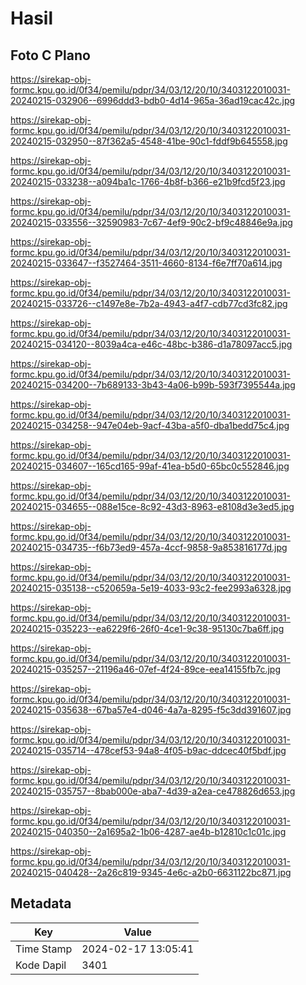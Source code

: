 # Hasil

## Foto C Plano

https://sirekap-obj-formc.kpu.go.id/0f34/pemilu/pdpr/34/03/12/20/10/3403122010031-20240215-032906--6996ddd3-bdb0-4d14-965a-36ad19cac42c.jpg

https://sirekap-obj-formc.kpu.go.id/0f34/pemilu/pdpr/34/03/12/20/10/3403122010031-20240215-032950--87f362a5-4548-41be-90c1-fddf9b645558.jpg

https://sirekap-obj-formc.kpu.go.id/0f34/pemilu/pdpr/34/03/12/20/10/3403122010031-20240215-033238--a094ba1c-1766-4b8f-b366-e21b9fcd5f23.jpg

https://sirekap-obj-formc.kpu.go.id/0f34/pemilu/pdpr/34/03/12/20/10/3403122010031-20240215-033556--32590983-7c67-4ef9-90c2-bf9c48846e9a.jpg

https://sirekap-obj-formc.kpu.go.id/0f34/pemilu/pdpr/34/03/12/20/10/3403122010031-20240215-033647--f3527464-3511-4660-8134-f6e7ff70a614.jpg

https://sirekap-obj-formc.kpu.go.id/0f34/pemilu/pdpr/34/03/12/20/10/3403122010031-20240215-033726--c1497e8e-7b2a-4943-a4f7-cdb77cd3fc82.jpg

https://sirekap-obj-formc.kpu.go.id/0f34/pemilu/pdpr/34/03/12/20/10/3403122010031-20240215-034120--8039a4ca-e46c-48bc-b386-d1a78097acc5.jpg

https://sirekap-obj-formc.kpu.go.id/0f34/pemilu/pdpr/34/03/12/20/10/3403122010031-20240215-034200--7b689133-3b43-4a06-b99b-593f7395544a.jpg

https://sirekap-obj-formc.kpu.go.id/0f34/pemilu/pdpr/34/03/12/20/10/3403122010031-20240215-034258--947e04eb-9acf-43ba-a5f0-dba1bedd75c4.jpg

https://sirekap-obj-formc.kpu.go.id/0f34/pemilu/pdpr/34/03/12/20/10/3403122010031-20240215-034607--165cd165-99af-41ea-b5d0-65bc0c552846.jpg

https://sirekap-obj-formc.kpu.go.id/0f34/pemilu/pdpr/34/03/12/20/10/3403122010031-20240215-034655--088e15ce-8c92-43d3-8963-e8108d3e3ed5.jpg

https://sirekap-obj-formc.kpu.go.id/0f34/pemilu/pdpr/34/03/12/20/10/3403122010031-20240215-034735--f6b73ed9-457a-4ccf-9858-9a853816177d.jpg

https://sirekap-obj-formc.kpu.go.id/0f34/pemilu/pdpr/34/03/12/20/10/3403122010031-20240215-035138--c520659a-5e19-4033-93c2-fee2993a6328.jpg

https://sirekap-obj-formc.kpu.go.id/0f34/pemilu/pdpr/34/03/12/20/10/3403122010031-20240215-035223--ea6229f6-26f0-4ce1-9c38-95130c7ba6ff.jpg

https://sirekap-obj-formc.kpu.go.id/0f34/pemilu/pdpr/34/03/12/20/10/3403122010031-20240215-035257--21196a46-07ef-4f24-89ce-eea14155fb7c.jpg

https://sirekap-obj-formc.kpu.go.id/0f34/pemilu/pdpr/34/03/12/20/10/3403122010031-20240215-035638--67ba57e4-d046-4a7a-8295-f5c3dd391607.jpg

https://sirekap-obj-formc.kpu.go.id/0f34/pemilu/pdpr/34/03/12/20/10/3403122010031-20240215-035714--478cef53-94a8-4f05-b9ac-ddcec40f5bdf.jpg

https://sirekap-obj-formc.kpu.go.id/0f34/pemilu/pdpr/34/03/12/20/10/3403122010031-20240215-035757--8bab000e-aba7-4d39-a2ea-ce478826d653.jpg

https://sirekap-obj-formc.kpu.go.id/0f34/pemilu/pdpr/34/03/12/20/10/3403122010031-20240215-040350--2a1695a2-1b06-4287-ae4b-b12810c1c01c.jpg

https://sirekap-obj-formc.kpu.go.id/0f34/pemilu/pdpr/34/03/12/20/10/3403122010031-20240215-040428--2a26c819-9345-4e6c-a2b0-6631122bc871.jpg


## Metadata

| Key        | Value               |
| ---------- | ------------------- |
| Time Stamp | 2024-02-17 13:05:41 |
| Kode Dapil | 3401                |



